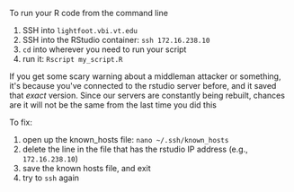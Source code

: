 To run your R code from the command line


1. SSH into `lightfoot.vbi.vt.edu`
2. SSH into the RStudio container: `ssh 172.16.238.10`
3. `cd` into wherever you need to run your script
4. run it: `Rscript my_script.R`


If you get some scary warning about a middleman attacker or something,
it's because you've connected to the rstudio server before,
and it saved that *exact* version.
Since our servers are constantly being rebuilt, chances are it will not be the same from the last time you did this

To fix:

1. open up the known_hosts file: `nano ~/.ssh/known_hosts`
2. delete the line in the file that has the rstudio IP address (e.g., `172.16.238.10`)
3. save the known hosts file, and exit
4. try to `ssh` again
